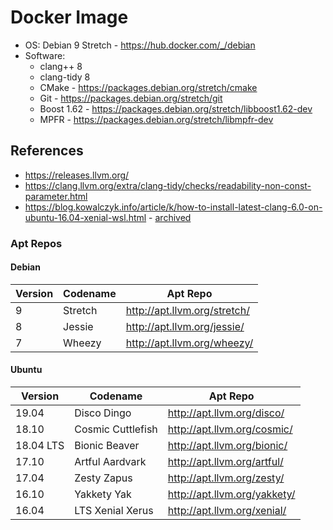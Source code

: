 # Docker Image

* OS: Debian 9 Stretch - <https://hub.docker.com/_/debian>
* Software:
    * clang++ 8
    * clang-tidy 8
    * CMake - <https://packages.debian.org/stretch/cmake>
    * Git - <https://packages.debian.org/stretch/git>
    * Boost 1.62 - <https://packages.debian.org/stretch/libboost1.62-dev>
    * MPFR - <https://packages.debian.org/stretch/libmpfr-dev>

## References
* <https://releases.llvm.org/>
* <https://clang.llvm.org/extra/clang-tidy/checks/readability-non-const-parameter.html>
* <https://blog.kowalczyk.info/article/k/how-to-install-latest-clang-6.0-on-ubuntu-16.04-xenial-wsl.html> - [archived](https://web.archive.org/web/20190226185153/https://blog.kowalczyk.info/article/k/how-to-install-latest-clang-6.0-on-ubuntu-16.04-xenial-wsl.html)

### Apt Repos

#### Debian

| Version | Codename | Apt Repo |
| --- | --- | --- |
| 9 | Stretch | <http://apt.llvm.org/stretch/> |
| 8 | Jessie | <http://apt.llvm.org/jessie/> |
| 7 | Wheezy | <http://apt.llvm.org/wheezy/> |

#### Ubuntu

| Version | Codename | Apt Repo |
| --- | --- | --- |
| 19.04 | Disco Dingo | <http://apt.llvm.org/disco/> |
| 18.10 | Cosmic Cuttlefish | <http://apt.llvm.org/cosmic/> |
| 18.04 LTS | Bionic Beaver | <http://apt.llvm.org/bionic/> |
| 17.10 | Artful Aardvark | <http://apt.llvm.org/artful/> |
| 17.04 | Zesty Zapus | <http://apt.llvm.org/zesty/> |
| 16.10 | Yakkety Yak | <http://apt.llvm.org/yakkety/> |
| 16.04 | LTS Xenial Xerus | <http://apt.llvm.org/xenial/> |
